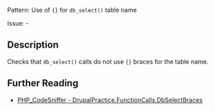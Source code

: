 Pattern: Use of `{}` for `db_select()` table name

Issue: -

## Description

Checks that `db_select()` calls do not use `{}` braces for the table name.

## Further Reading

* [PHP_CodeSniffer - DrupalPractice.FunctionCalls.DbSelectBraces](https://git.drupalcode.org/project/coder/-/tree/8.3.x/coder_sniffer/DrupalPractice/Sniffs/FunctionCalls/DbSelectBracesSniff.php)